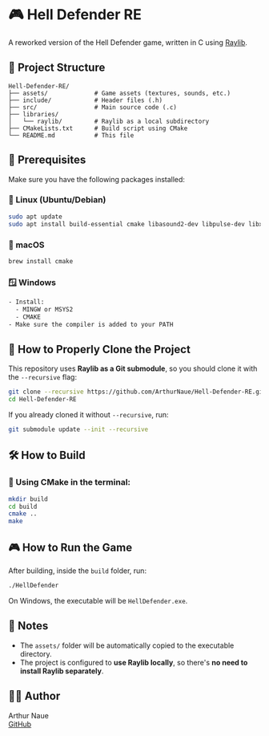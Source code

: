 # 🎮 Hell Defender RE

A reworked version of the Hell Defender game, written in C using [Raylib](https://www.raylib.com/).

## 📁 Project Structure

```
Hell-Defender-RE/
├── assets/             # Game assets (textures, sounds, etc.)
├── include/            # Header files (.h)
├── src/                # Main source code (.c)
├── libraries/
│   └── raylib/         # Raylib as a local subdirectory
├── CMakeLists.txt      # Build script using CMake
└── README.md           # This file
```

## 🧩 Prerequisites

Make sure you have the following packages installed:

### 🐧 Linux (Ubuntu/Debian)

```bash
sudo apt update
sudo apt install build-essential cmake libasound2-dev libpulse-dev libx11-dev libxcursor-dev libxrandr-dev libxi-dev libgl1-mesa-dev
```

### 🍎 macOS

```bash
brew install cmake
```

### 🪟 Windows

```bash
- Install:
  - MINGW or MSYS2
  - CMAKE
- Make sure the compiler is added to your PATH
```

## 🚀 How to Properly Clone the Project

This repository uses **Raylib as a Git submodule**, so you should clone it with the `--recursive` flag:

```bash
git clone --recursive https://github.com/ArthurNaue/Hell-Defender-RE.git
cd Hell-Defender-RE
```

If you already cloned it without `--recursive`, run:

```bash
git submodule update --init --recursive
```

## 🛠️ How to Build

### 🔧 Using CMake in the terminal:

```bash
mkdir build
cd build
cmake ..
make
```

## 🎮 How to Run the Game

After building, inside the `build` folder, run:

```bash
./HellDefender
```

On Windows, the executable will be `HellDefender.exe`.

## 📝 Notes

- The `assets/` folder will be automatically copied to the executable directory.
- The project is configured to **use Raylib locally**, so there's **no need to install Raylib separately**.

## 👨‍💻 Author

Arthur Naue  
[GitHub](https://github.com/ArthurNaue)
